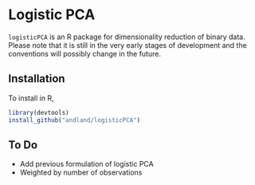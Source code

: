 # Logistic PCA

`logisticPCA` is an R package for dimensionality reduction of binary data. Please note that it is still in the very early stages of development and the conventions will possibly change in the future.

## Installation

To install in R,
```R
library(devtools)
install_github("andland/logisticPCA")
```

## To Do
* Add previous formulation of logistic PCA
* Weighted by number of observations
